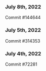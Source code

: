 ### July 8th, 2022

Commit #144644

### July 5th, 2022

Commit #314353


### July 4th, 2022

Commit #72281
